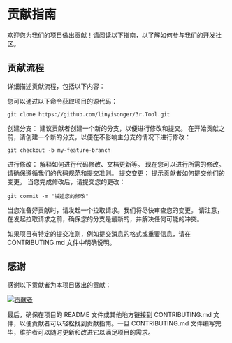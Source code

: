# 贡献指南

欢迎您为我们的项目做出贡献！请阅读以下指南，以了解如何参与我们的开发社区。

## 贡献流程
详细描述贡献流程，包括以下内容：
 
您可以通过以下命令获取项目的源代码：
```shell
git clone https://github.com/linyisonger/3r.Tool.git
```
创建分支： 建议贡献者创建一个新的分支，以便进行修改和提交。
在开始贡献之前，请创建一个新的分支，以便在不影响主分支的情况下进行修改：
```shell
git checkout -b my-feature-branch
```
进行修改： 解释如何进行代码修改、文档更新等。
现在您可以进行所需的修改。请确保遵循我们的代码规范和提交准则。
提交变更： 提示贡献者如何提交他们的变更。
当您完成修改后，请提交您的更改： 
```shell
git commit -m "描述您的修改"
``` 
当您准备好贡献时，请发起一个拉取请求。我们将尽快审查您的变更。
请注意，在发起拉取请求之前，确保您的分支是最新的，并解决任何可能的冲突。  

如果项目有特定的提交准则，例如提交消息的格式或重要信息，请在 CONTRIBUTING.md 文件中明确说明。


## 感谢
感谢以下贡献者为本项目做出的贡献：

[![贡献者](https://contributors-img.web.app/image?repo=linyisonger/3r.Tool)](https://github.com/linyisonger/3r.Tool/graphs/contributors)

最后，确保在项目的 README 文件或其他地方链接到 CONTRIBUTING.md 文件，以便贡献者可以轻松找到贡献指南。一旦 CONTRIBUTING.md 文件编写完毕，维护者可以随时更新和改进它以满足项目的需求。





